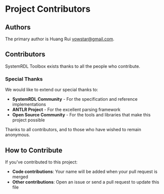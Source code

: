 # Project Contributors

## Authors

The primary author is Huang Rui <vowstar@gmail.com>.

## Contributors

SystemRDL Toolbox exists thanks to all the people who contribute.

### Special Thanks

We would like to extend our special thanks to:

- **SystemRDL Community** - For the specification and reference implementations
- **ANTLR Project** - For the excellent parsing framework
- **Open Source Community** - For the tools and libraries that make this project possible

Thanks to all contributors, and to those who have wished to remain anonymous.

## How to Contribute

If you've contributed to this project:

- **Code contributions**: Your name will be added when your pull request is merged
- **Other contributions**: Open an issue or send a pull request to update this file
